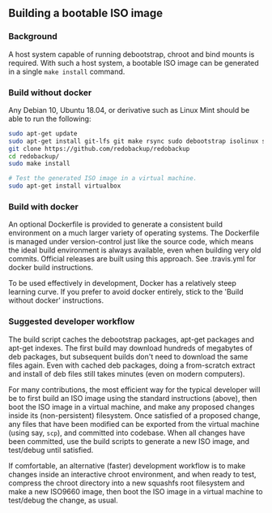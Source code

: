 ## Building a bootable ISO image

### Background

A host system capable of running debootstrap, chroot and bind mounts is required. With such a host system, a bootable ISO image can be generated in a single `make install` command.

### Build without docker

Any Debian 10, Ubuntu 18.04, or derivative such as Linux Mint should be able to run the following:
```bash
sudo apt-get update
sudo apt-get install git-lfs git make rsync sudo debootstrap isolinux syslinux squashfs-tools genisoimage memtest86+
git clone https://github.com/redobackup/redobackup
cd redobackup/
sudo make install

# Test the generated ISO image in a virtual machine.
sudo apt-get install virtualbox
```

### Build with docker

An optional Dockerfile is provided to generate a consistent build environment on a much larger variety of operating systems. The Dockerfile is managed under version-control just like the source code, which means the ideal build environment is always available, even when building very old commits. Official releases are built using this approach. See .travis.yml for docker build instructions.

To be used effectively in development, Docker has a relatively steep learning curve. If you prefer to avoid docker entirely, stick to the 'Build without docker' instructions.

### Suggested developer workflow

The build script caches the debootstrap packages, apt-get packages and apt-get indexes. The first build may download hundreds of megabytes of deb packages, but subsequent builds don't need to download the same files again. Even with cached deb packages, doing a from-scratch extract and install of deb files still takes minutes (even on modern computers).

For many contributions, the most efficient way for the typical developer will be to first build an ISO image using the standard instructions (above), then boot the ISO image in a virtual machine, and make any proposed changes inside its (non-persistent) filesystem. Once satisfied of a proposed change, any files that have been modified can be exported from the virtual machine (using say, `scp`), and committed into codebase. When all changes have been committed, use the build scripts to generate a new ISO image, and test/debug until satisfied.

If comfortable, an alternative (faster) development workflow is to make changes inside an interactive chroot environment, and when ready to test, compress the chroot directory into a new squashfs root filesystem and make a new ISO9660 image, then boot the ISO image in a virtual machine to test/debug the change, as usual.

